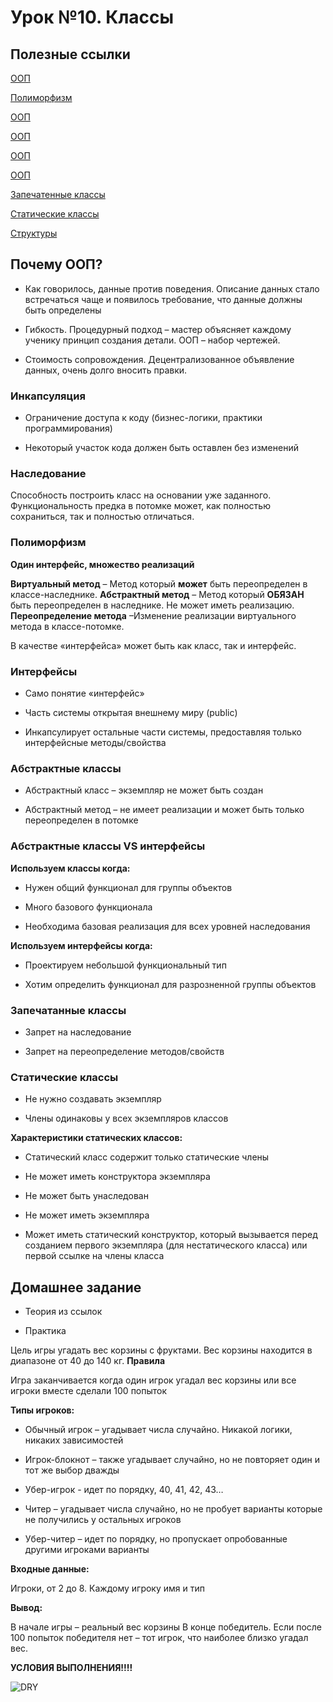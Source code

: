 # Урок №10. Классы

## Полезные ссылки

[ООП](https://progstudy.ru/index.php/sm/article/ob-ektno-orientirovannoe-programmirovanie)

[Полиморфизм](https://docs.microsoft.com/en-us/dotnet/csharp/programming-guide/classes-and-structs/polymorphism)

[ООП](https://msdn.microsoft.com/ru-ru/library/ms173150(v=vs.120).aspx)

[ООП](https://msdn.microsoft.com/ru-ru/library/ms229047(v=vs.100).aspx)

[ООП](https://msdn.microsoft.com/ru-ru/library/ms229022(v=vs.100).aspx)

[ООП](https://metanit.com/sharp/patterns/1.3.php)

[Запечатенные классы](https://docs.microsoft.com/ru-ru/dotnet/csharp/language-reference/keywords/sealed)

[Статические классы](https://docs.microsoft.com/en-us/dotnet/csharp/programming-guide/classes-and-structs/static-classes-and-static-class-members)

[Структуры](https://docs.microsoft.com/ru-ru/dotnet/csharp/programming-guide/classes-and-structs/using-structs)

## Почему ООП?

* Как говорилось, данные против поведения. Описание данных стало встречаться чаще и появилось требование, 
что данные должны быть определены

* Гибкость. Процедурный подход – мастер объясняет каждому ученику принцип создания детали. ООП – набор чертежей.

* Стоимость сопровождения. Децентрализованное объявление данных, очень долго вносить правки.

### Инкапсуляция

* Ограничение доступа к коду (бизнес-логики, практики программирования)

* Некоторый участок кода должен быть оставлен без изменений

### Наследование

Способность построить класс на основании уже заданного. Функциональность предка в потомке может, 
как полностью сохраниться, так и полностью отличаться.

### Полиморфизм

**Один интерфейс, множество реализаций**

**Виртуальный метод** – Метод который **может** быть переопределен в классе-наследнике.
**Абстрактный метод** – Метод который **ОБЯЗАН** быть переопределен в наследнике. Не может иметь реализацию.
**Переопределение метода** –Изменение реализации виртуального метода в классе-потомке.

В качестве «интерфейса» может быть как класс, так и интерфейс.

### Интерфейсы

* Само понятие «интерфейс»

* Часть системы открытая внешнему миру (public)

* Инкапсулирует остальные части системы, предоставляя только интерфейсные методы/свойства

### Абстрактные классы

* Абстрактный класс – экземпляр не может быть создан

* Абстрактный метод – не имеет реализации и может быть только переопределен в потомке

### Абстрактные классы VS интерфейсы

**Используем классы когда:**

* Нужен общий функционал для группы объектов

* Много базового функционала

* Необходима базовая реализация для всех уровней наследования

**Используем интерфейсы когда:**

* Проектируем небольшой функциональный тип

* Хотим определить функционал для разрозненной группы объектов

### Запечатанные классы

* Запрет на наследование

* Запрет на переопределение методов/свойств

### Статические классы

* Не нужно создавать экземпляр

* Члены одинаковы у всех экземпляров классов

**Характеристики статических классов:**

* Статический класс содержит только статические члены

* Не может иметь конструктора экземпляра

* Не может быть унаследован

* Не может иметь экземпляра

* Может иметь статический конструктор, который вызывается перед созданием первого экземпляра 
(для нестатического класса) или первой ссылке на члены класса

## Домашнее задание

* Теория из ссылок

* Практика

Цель игры угадать вес корзины с фруктами. Вес корзины находится в диапазоне от 40 до 140 кг. 
**Правила**

Игра заканчивается когда один игрок угадал вес корзины или все игроки вместе сделали 100 попыток

**Типы игроков:**

* Обычный игрок – угадывает числа случайно. Никакой логики, никаких зависимостей

* Игрок-блокнот – также угадывает случайно, но не повторяет один и тот же выбор дважды

* Убер-игрок - идет по порядку, 40, 41, 42, 43…

* Читер – угадывает числа случайно, но не пробует варианты которые не получились у остальных игроков

* Убер-читер – идет по порядку, но пропускает опробованные другими игроками варианты

**Входные данные:**

Игроки, от 2 до 8. Каждому игроку имя и тип

**Вывод:**

В начале игры – реальный вес корзины
В конце победитель. Если после 100 попыток победителя нет – тот игрок, что наиболее близко угадал вес.

**УСЛОВИЯ ВЫПОЛНЕНИЯ!!!!**

![DRY](/Module-2/images/dry.png)

